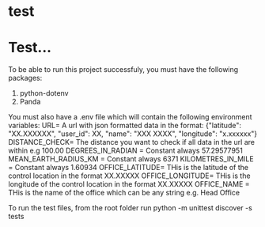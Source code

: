 # test
Test...
=======
To be able to run this project successfuly, you must have the following packages:

1. python-dotenv
2. Panda

You must also have a .env file which will contain the following environment variables:
    URL= A url with json formatted data in the format: {"latitude": "XX.XXXXXX", "user_id": XX, "name": "XXX XXXX", "longitude": "x.xxxxxx"}
    DISTANCE_CHECK= The distance you want to check if all data in the url are within e.g 100.00
    DEGREES_IN_RADIAN = Constant always 57.29577951
    MEAN_EARTH_RADIUS_KM = Constant always 6371
    KILOMETRES_IN_MILE =  Constant always 1.60934
    OFFICE_LATITUDE= THis is the latitude of the control location in the format XX.XXXXX
    OFFICE_LONGITUDE= THis is the longitude of the control location in the format XX.XXXXX
    OFFICE_NAME = THis is the name of the office which can be any string e.g. Head Office

To run the test files, from the root folder run 
python -m unittest discover -s tests

